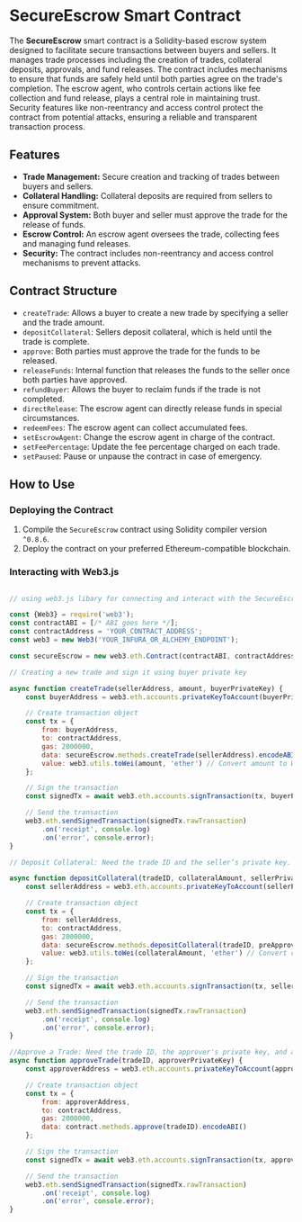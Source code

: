 # SecureEscrow Smart Contract

The **SecureEscrow** smart contract is a Solidity-based escrow system designed to facilitate secure transactions between buyers and sellers. It manages trade processes including the creation of trades, collateral deposits, approvals, and fund releases. The contract includes mechanisms to ensure that funds are safely held until both parties agree on the trade's completion. The escrow agent, who controls certain actions like fee collection and fund release, plays a central role in maintaining trust. Security features like non-reentrancy and access control protect the contract from potential attacks, ensuring a reliable and transparent transaction process.

## Features

- **Trade Management:** Secure creation and tracking of trades between buyers and sellers.
- **Collateral Handling:** Collateral deposits are required from sellers to ensure commitment.
- **Approval System:** Both buyer and seller must approve the trade for the release of funds.
- **Escrow Control:** An escrow agent oversees the trade, collecting fees and managing fund releases.
- **Security:** The contract includes non-reentrancy and access control mechanisms to prevent attacks.

## Contract Structure

- `createTrade`: Allows a buyer to create a new trade by specifying a seller and the trade amount.
- `depositCollateral`: Sellers deposit collateral, which is held until the trade is complete.
- `approve`: Both parties must approve the trade for the funds to be released.
- `releaseFunds`: Internal function that releases the funds to the seller once both parties have approved.
- `refundBuyer`: Allows the buyer to reclaim funds if the trade is not completed.
- `directRelease`: The escrow agent can directly release funds in special circumstances.
- `redeemFees`: The escrow agent can collect accumulated fees.
- `setEscrowAgent`: Change the escrow agent in charge of the contract.
- `setFeePercentage`: Update the fee percentage charged on each trade.
- `setPaused`: Pause or unpause the contract in case of emergency.

## How to Use

### Deploying the Contract

1. Compile the `SecureEscrow` contract using Solidity compiler version `^0.8.6`.
2. Deploy the contract on your preferred Ethereum-compatible blockchain.

### Interacting with Web3.js

```javascript

// using web3.js libary for connecting and interact with the SecureEscrow Smart contract 

const {Web3} = require('web3');
const contractABI = [/* ABI goes here */];
const contractAddress = 'YOUR_CONTRACT_ADDRESS';
const web3 = new Web3('YOUR_INFURA_OR_ALCHEMY_ENDPOINT');

const secureEscrow = new web3.eth.Contract(contractABI, contractAddress);
```

```javascript
// Creating a new trade and sign it using buyer private key 

async function createTrade(sellerAddress, amount, buyerPrivateKey) {
    const buyerAddress = web3.eth.accounts.privateKeyToAccount(buyerPrivateKey).address;

    // Create transaction object
    const tx = {
        from: buyerAddress,
        to: contractAddress,
        gas: 2000000,
        data: secureEscrow.methods.createTrade(sellerAddress).encodeABI(),
        value: web3.utils.toWei(amount, 'ether') // Convert amount to Wei
    };

    // Sign the transaction
    const signedTx = await web3.eth.accounts.signTransaction(tx, buyerPrivateKey);

    // Send the transaction
    web3.eth.sendSignedTransaction(signedTx.rawTransaction)
        .on('receipt', console.log)
        .on('error', console.error);
}
```


```javascript
// Deposit Collateral: Need the trade ID and the seller’s private key. The seller will sign the transaction:

async function depositCollateral(tradeID, collateralAmount, sellerPrivateKey, preApprove) {
    const sellerAddress = web3.eth.accounts.privateKeyToAccount(sellerPrivateKey).address;

    // Create transaction object
    const tx = {
        from: sellerAddress,
        to: contractAddress,
        gas: 2000000,
        data: secureEscrow.methods.depositCollateral(tradeID, preApprove).encodeABI(),
        value: web3.utils.toWei(collateralAmount, 'ether') // Convert collateral amount to Wei
    };

    // Sign the transaction
    const signedTx = await web3.eth.accounts.signTransaction(tx, sellerPrivateKey);

    // Send the transaction
    web3.eth.sendSignedTransaction(signedTx.rawTransaction)
        .on('receipt', console.log)
        .on('error', console.error);
}
```

```javascript
//Approve a Trade: Need the trade ID, the approver's private key, and a flag indicating if the approver is the buyer or seller
async function approveTrade(tradeID, approverPrivateKey) {
    const approverAddress = web3.eth.accounts.privateKeyToAccount(approverPrivateKey).address;

    // Create transaction object
    const tx = {
        from: approverAddress,
        to: contractAddress,
        gas: 2000000,
        data: contract.methods.approve(tradeID).encodeABI()
    };

    // Sign the transaction
    const signedTx = await web3.eth.accounts.signTransaction(tx, approverPrivateKey);

    // Send the transaction
    web3.eth.sendSignedTransaction(signedTx.rawTransaction)
        .on('receipt', console.log)
        .on('error', console.error);
}
```
